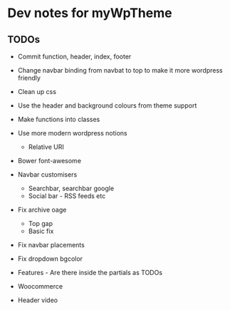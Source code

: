 Dev notes for myWpTheme
=======================

TODOs
----------------------

* Commit function, header, index, footer

* Change navbar binding from navbat to top to make it more wordpress friendly
* Clean up css
* Use the header and background colours from theme support
* Make functions into classes
* Use more modern wordpress notions
    * Relative URI
* Bower font-awesome
* Navbar customisers
    * Searchbar, searchbar google
    * Social bar - RSS feeds etc
* Fix archive oage
    * Top gap
    * Basic fix
* Fix navbar placements
* Fix dropdown bgcolor

* Features - Are there inside the partials as TODOs

* Woocommerce
* Header video